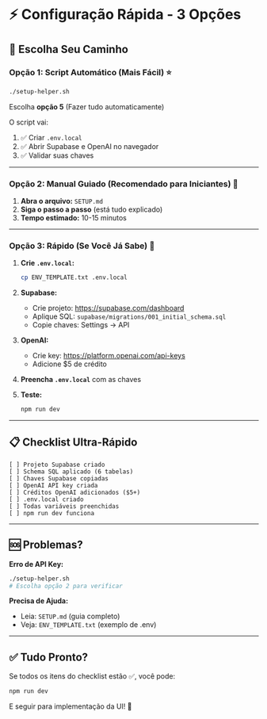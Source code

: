 # ⚡ Configuração Rápida - 3 Opções

## 🎯 Escolha Seu Caminho

### Opção 1: Script Automático (Mais Fácil) ⭐

```bash
./setup-helper.sh
```

Escolha **opção 5** (Fazer tudo automaticamente)

O script vai:
1. ✅ Criar `.env.local`
2. ✅ Abrir Supabase e OpenAI no navegador
3. ✅ Validar suas chaves

---

### Opção 2: Manual Guiado (Recomendado para Iniciantes) 📖

1. **Abra o arquivo:** `SETUP.md`
2. **Siga o passo a passo** (está tudo explicado)
3. **Tempo estimado:** 10-15 minutos

---

### Opção 3: Rápido (Se Você Já Sabe) 🚀

1. **Crie `.env.local`:**
   ```bash
   cp ENV_TEMPLATE.txt .env.local
   ```

2. **Supabase:**
   - Crie projeto: https://supabase.com/dashboard
   - Aplique SQL: `supabase/migrations/001_initial_schema.sql`
   - Copie chaves: Settings → API

3. **OpenAI:**
   - Crie key: https://platform.openai.com/api-keys
   - Adicione $5 de crédito

4. **Preencha `.env.local`** com as chaves

5. **Teste:**
   ```bash
   npm run dev
   ```

---

## 📋 Checklist Ultra-Rápido

```
[ ] Projeto Supabase criado
[ ] Schema SQL aplicado (6 tabelas)
[ ] Chaves Supabase copiadas
[ ] OpenAI API key criada
[ ] Créditos OpenAI adicionados ($5+)
[ ] .env.local criado
[ ] Todas variáveis preenchidas
[ ] npm run dev funciona
```

---

## 🆘 Problemas?

**Erro de API Key:**
```bash
./setup-helper.sh
# Escolha opção 2 para verificar
```

**Precisa de Ajuda:**
- Leia: `SETUP.md` (guia completo)
- Veja: `ENV_TEMPLATE.txt` (exemplo de .env)

---

## ✅ Tudo Pronto?

Se todos os itens do checklist estão ✅, você pode:

```bash
npm run dev
```

E seguir para implementação da UI! 🎨
